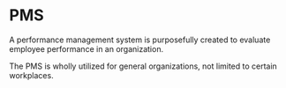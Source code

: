 # PMS
A performance management system is purposefully created to evaluate employee performance in an organization.

The PMS is wholly utilized for general organizations, not limited to certain workplaces.

